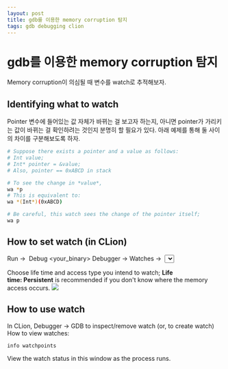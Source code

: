```yaml
---
layout: post
title: gdb를 이용한 memory corruption 탐지
tags: gdb debugging clion
---
```


# gdb를 이용한 memory corruption 탐지

Memory corruption이 의심될 때 변수를 watch로 추적해보자.


## Identifying what to watch

Pointer 변수에 들어있는 값 자체가 바뀌는 걸 보고자 하는지, 아니면 pointer가 가리키는 값이 바뀌는 걸 확인하려는 것인지 분명히 할 필요가 있다.
아래 예제를 통해 둘 사이의 차이를 구분해보도록 하자.

~~~ bash
# Suppose there exists a pointer and a value as follows:
# Int value;
# Int* pointer = &value;
# Also, pointer == 0xABCD in stack

# To see the change in *value*,
wa *p
# This is equivalent to:
wa *(Int*)(0xABCD)

# Be careful, this watch sees the change of the pointer itself;
wa p
~~~

## How to set watch (in CLion)

Run →  Debug <your_binary>
Debugger → Watches →  <select the variable to inspect> → Add Watchpoint
![](/subinsu.github.io/assets/images/2022-02-23/watches-1.png)

Choose life time and access type you intend to watch;
**Life time: Persistent** is recommended if you don't know where the memory access occurs.
![](/subinsu.github.io/assets/images/2022-02-23/watches-2.png)

## How to use watch

In CLion, Debugger → GDB to inspect/remove watch (or, to create watch)
How to view watches:
~~~ bash
info watchpoints
~~~

View the watch status in this window as the process runs.
